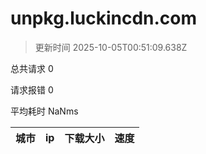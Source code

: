 
  # unpkg.luckincdn.com

  > 更新时间 2025-10-05T00:51:09.638Z
  
  总共请求 0

  请求报错 0

  平均耗时 NaNms

|城市|ip|下载大小|速度|
|-----|----------|---|---|

  